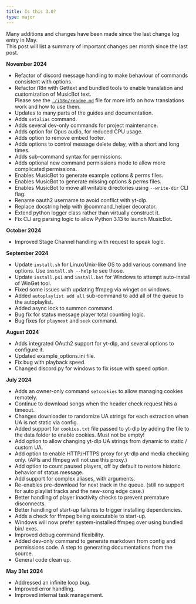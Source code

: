 ```yaml
---
title: Is this 3.0?
type: major
---
```


Many additions and changes have been made since the last change log entry in May.  
This post will list a summary of important changes per month since the last post.  

**November 2024**

- Refactor of discord message handling to make behaviour of commands consistent with options.  
- Refactor i18n with Gettext and bundled tools to enable translation and customization of MusicBot text.  
  Please see the [`./i18n/readme.md`](https://github.com/Just-Some-Bots/MusicBot/blob/dev/i18n/readme.md) file for more info on how translations work and how to use them.  
- Updates to many parts of the guides and documentation.
- Adds `setalias` command.  
- Adds several dev-only commands for project maintenance.  
- Adds option for Opus audio, for reduced CPU usage.  
- Adds option to remove embed footer.  
- Adds options to control message delete delay, with a short and long times.  
- Adds sub-command syntax for permissions.
- Adds optional new command permissions mode to allow more complicated permissions.
- Enables MusicBot to generate example options & perms files.
- Enables MusicBot to generate missing options & perms files.
- Enables MusicBot to move all writable directories using `--write-dir` CLI flag.
- Rename oauth2 username to avoid conflict with yt-dlp.
- Replace docstring help with @command_helper decorator.
- Extend python logger class rather than virtually construct it.
- Fix CLI arg parsing logic to allow Python 3.13 to launch MusicBot.

**October 2024**  

- Improved Stage Channel handling with request to speak logic.  

**September 2024**  

- Update `install.sh` for Linux/Unix-like OS to add various command line options.
  Use `install.sh --help` to see those.
- Update `install.ps1` and `install.bat` for Windows to attempt auto-install of WinGet tool.
- Fixed some issues with updating ffmpeg via winget on windows.
- Added `autoplaylist add all` sub-command to add all of the queue to the autoplaylist.
- Added async lock to summon command.
- Bug fix for status message player total counting logic.
- Bug fixes for `playnext` and `seek` command.  

**August 2024**  

- Adds integrated OAuth2 support for yt-dlp, and several options to configure it.
- Updated example_options.ini file.
- Fix bug with playback speed.
- Changed discord.py for windows to fix issue with speed option.

**July 2024**  

- Adds an owner-only command `setcookies` to allow managing cookies remotely.  
- Continue to download songs when the header check request hits a timeout.  
- Changes downloader to randomize UA strings for each extraction when UA is not static via config.  
- Added support for `cookies.txt` file passed to yt-dlp by adding the file to the data folder to enable cookies. Must not be empty!  
- Add option to allow changing yt-dlp UA strings from dynamic to static / custom UA.  
- Add option to enable HTTP/HTTPS proxy for yt-dlp and media checking only. (APIs and ffmpeg will not use this proxy.)  
- Add option to count paused players, off by default to restore historic behavior of status message.  
- Add support for complex aliases, with arguments.  
- Re-enables pre-download for next track in the queue. (still no support for auto playlist tracks and the new-song edge case.)  
- Better handling of player inactivity checks to prevent premature disconnects.  
- Better handling of start-up failures to trigger installing dependencies.  
- Adds a check for ffmpeg being executable to start-up.  
- Windows will now prefer system-installed ffmpeg over using bundled bin/ exes.  
- Improved debug command flexibility.  
- Added dev-only command to generate markdown from config and permissions code. A step to generating documentations from the source.  
- General code clean up.  

**May 31st 2024**  

- Addressed an infinite loop bug.
- Improved error handling.
- Improved internal task management.

